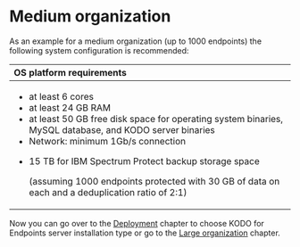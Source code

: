 # Medium organization

As an example for a medium organization \(up to 1000 endpoints\) the following system configuration is recommended:

<table>
  <thead>
    <tr>
      <th style="text-align:left">OS platform requirements</th>
    </tr>
  </thead>
  <tbody>
    <tr>
      <td style="text-align:left">
        <ul>
          <li>at least 6 cores</li>
          <li>at least 24 GB RAM</li>
          <li>at least 50 GB free disk space for operating system binaries, MySQL database,
            and KODO server binaries</li>
          <li>Network: minimum 1Gb/s connection</li>
          <li>
            <p>15 TB for IBM Spectrum Protect backup storage space</p>
            <p>(assuming 1000 endpoints protected with 30 GB of data on each and a deduplication
              ratio of 2:1)</p>
          </li>
        </ul>
      </td>
    </tr>
  </tbody>
</table>

Now you can go over to the [Deployment](../../deployment/) chapter to choose KODO for Endpoints server installation type or go to the [Large organization](large-organization.md) chapter.

